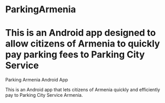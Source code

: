 # ParkingArmenia

This is an Android app designed to allow citizens of Armenia to quickly pay parking fees to Parking City Service
=======
Parking Armenia Android App


This is an Android app that lets citizens of Armenia quickly and efficiently pay to Parking City Service Armenia.
